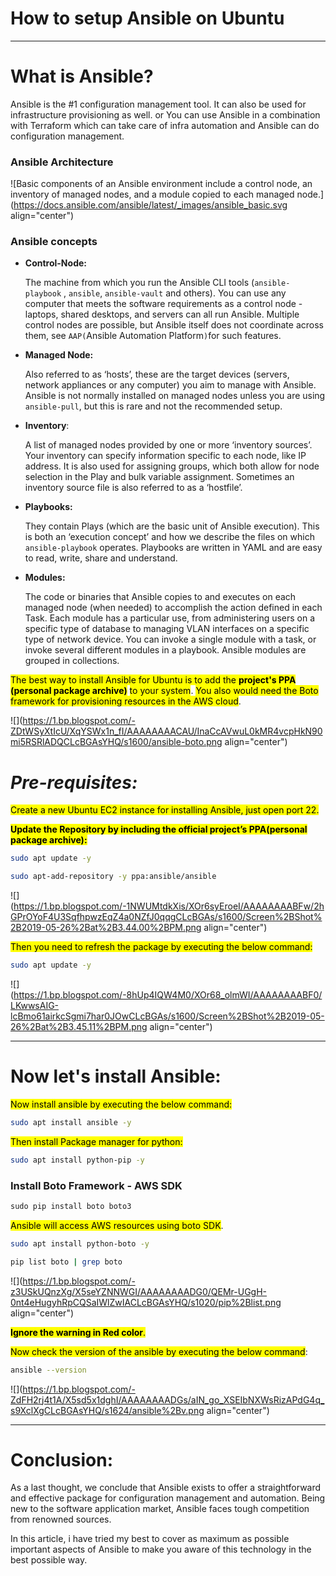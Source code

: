 # How to setup Ansible on Ubuntu

---

# What is Ansible?

Ansible is the #1 configuration management tool. It can also be used for infrastructure provisioning as well. or You can use Ansible in a combination with Terraform which can take care of infra automation and Ansible can do configuration management.

### **Ansible Architecture**

![Basic components of an Ansible environment include a control node, an inventory of managed nodes, and a module copied to each managed node.](https://docs.ansible.com/ansible/latest/_images/ansible_basic.svg align="center")

### **Ansible concepts**

* **Control-Node:**
    
    The machine from which you run the Ansible CLI tools (`ansible-playbook` , `ansible`, `ansible-vault` and others). You can use any computer that meets the software requirements as a control node - laptops, shared desktops, and servers can all run Ansible. Multiple control nodes are possible, but Ansible itself does not coordinate across them, see `AAP(`Ansible Automation Platform`)`for such features.
    
* **Managed Node:**
    
    Also referred to as ‘hosts’, these are the target devices (servers, network appliances or any computer) you aim to manage with Ansible. Ansible is not normally installed on managed nodes unless you are using `ansible-pull`, but this is rare and not the recommended setup.
    
* **Inventory**:
    
    A list of managed nodes provided by one or more ‘inventory sources’. Your inventory can specify information specific to each node, like IP address. It is also used for assigning groups, which both allow for node selection in the Play and bulk variable assignment. Sometimes an inventory source file is also referred to as a ‘hostfile’.
    
* **Playbooks:**
    
    They contain Plays (which are the basic unit of Ansible execution). This is both an ‘execution concept’ and how we describe the files on which `ansible-playbook` operates. Playbooks are written in YAML and are easy to read, write, share and understand.
    
* **Modules:**
    
    The code or binaries that Ansible copies to and executes on each managed node (when needed) to accomplish the action defined in each Task. Each module has a particular use, from administering users on a specific type of database to managing VLAN interfaces on a specific type of network device. You can invoke a single module with a task, or invoke several different modules in a playbook. Ansible modules are grouped in collections.
    

<mark>The best way to install Ansible for Ubuntu is to add the </mark> **<mark>project's PPA (personal package archive)</mark>** <mark> to your system</mark>. <mark>You also would need the Boto framework for provisioning resources in the AWS cloud</mark>.

![](https://1.bp.blogspot.com/-ZDtWSyXtIcU/XqYSWx1n_fI/AAAAAAAACAU/InaCcAVwuL0kMR4vcpHkN90mi5RSRlADQCLcBGAsYHQ/s1600/ansible-boto.png align="center")

# ***Pre-requisites:***

<mark>Create a new Ubuntu EC2 instance for installing Ansible, just open port 22.</mark>

**<mark>Update the Repository by including the official project’s PPA(personal package archive):</mark>**

```bash
sudo apt update -y

sudo apt-add-repository -y ppa:ansible/ansible
```

![](https://1.bp.blogspot.com/-1NWUMtdkXis/XOr6syEroeI/AAAAAAAABFw/2hGPrOYoF4U3SqfhpwzEqZ4a0NZfJ0qqgCLcBGAs/s1600/Screen%2BShot%2B2019-05-26%2Bat%2B3.44.00%2BPM.png align="center")

<mark>Then you need to refresh the package by executing the below command:</mark>

```bash
sudo apt update -y
```

![](https://1.bp.blogspot.com/-8hUp4IQW4M0/XOr68_olmWI/AAAAAAAABF0/LKwwsAIG-lcBmo61airkcSgmi7har0JOwCLcBGAs/s1600/Screen%2BShot%2B2019-05-26%2Bat%2B3.45.11%2BPM.png align="center")

---

# **Now let's install Ansible:**

<mark>Now install ansible by executing the below command:</mark>

```bash
sudo apt install ansible -y
```

<mark>Then install Package manager for python:</mark>

```bash
sudo apt install python-pip -y
```

### **Install Boto Framework - AWS SDK**

```python
sudo pip install boto boto3
```

<mark>Ansible will access AWS resources using boto SDK</mark>.

```bash
sudo apt install python-boto -y

pip list boto | grep boto
```

![](https://1.bp.blogspot.com/-z3USkUQnzXg/X5seYZNNWGI/AAAAAAAADG0/QEMr-UGgH-0nt4eHugyhRpCQSaIWlZwIACLcBGAsYHQ/s1020/pip%2Blist.png align="center")

**<mark>Ignore the warning in Red color</mark>**<mark>.</mark>

<mark>Now check the version of the ansible by executing the below command</mark>:

```bash
ansible --version
```

![](https://1.bp.blogspot.com/-ZdFH2rj4t1A/X5sd5x1dghI/AAAAAAAADGs/aIN_go_XSEIbNXWsRizAPdG4q_s9XclXgCLcBGAsYHQ/s1624/ansible%2Bv.png align="center")

---

# Conclusion:

As a last thought, we conclude that Ansible exists to offer a straightforward and effective package for configuration management and automation. Being new to the software application market, Ansible faces tough competition from renowned sources.

In this article, i have tried my best to cover as maximum as possible important aspects of Ansible to make you aware of this technology in the best possible way.